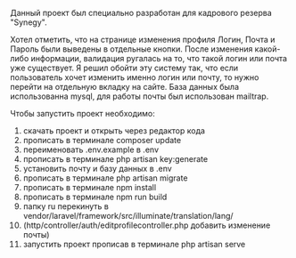 Данный проект был специально разработан для кадрового резерва "Synegy".

Хотел отметить, что на странице изменения профиля Логин, Почта и Пароль были выведены в отдельные кнопки. После изменения какой-либо информации, валидация ругалась на то, что такой логин или почта уже существует. Я решил обойти эту систему так, что если пользователь хочет изменить именно логин или почту, то нужно перейти на отдельную вкладку на сайте. База данных была использованна mysql, для работы почты был использован mailtrap.

Чтобы запустить проект необходимо:

1. скачать проект и открыть через редактор кода
1. прописать в терминале composer update
2. переименовать .env.example в .env
3. прописать в терминале php artisan key:generate
4. установить почту и базу данных в .env
5. прописать в терминале php artisan migrate 
6. прописать в терминале npm install
7. прописать в терминале npm run build 
8. папку ru перекинуть в vendor/laravel/framework/src/illuminate/translation/lang/
9. (http/controller/auth/editprofilecontroller.php добавить изменение почты)
10. запустить проект прописав в терминале php artisan serve
